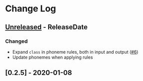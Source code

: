 # Change Log

<!-- next-header -->
## [Unreleased] - ReleaseDate

### Changed

- Expand `class` in phoneme rules, both in input and output ([#6](https://gitlab.com/lexibook/lexibook/issues/6))
- Update phonemes when applying rules

## [0.2.5] - 2020-01-08

<!-- next-url -->
[Unreleased]: https://gitlab.com/lexibook/lexibook/compare/lexibook-v0.2.5...HEAD
